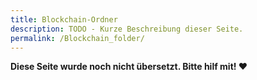 ```yaml
---
title: Blockchain-Ordner
description: TODO - Kurze Beschreibung dieser Seite.
permalink: /Blockchain_folder/
---
```


**Diese Seite wurde noch nicht übersetzt. Bitte hilf mit! ❤**
